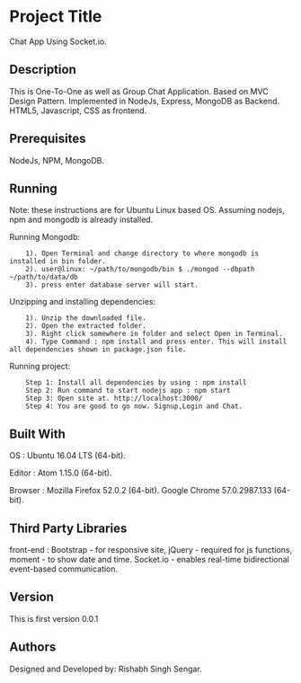 # Project Title

Chat App Using Socket.io.

## Description

This is One-To-One as well as Group Chat Application.
Based on MVC Design Pattern.
Implemented in NodeJs, Express, MongoDB as Backend. 
HTML5, Javascript, CSS as frontend.

## Prerequisites

NodeJs,
NPM,
MongoDB.

## Running

Note: these instructions are for Ubuntu Linux based OS. Assuming nodejs, npm and mongodb is already installed.

  Running Mongodb:
```
    1). Open Terminal and change directory to where mongodb is installed in bin folder.
    2). user@linux: ~/path/to/mongodb/bin $ ./mongod --dbpath ~/path/to/data/db
    3). press enter database server will start.
```
  Unzipping and installing dependencies:
```
    1). Unzip the downloaded file.
    2). Open the extracted folder.
    3). Right click somewhere in folder and select Open in Terminal.
    4). Type Command : npm install and press enter. This will install all dependencies shown in package.json file.
```
  Running project:
```
    Step 1: Install all dependencies by using : npm install
    Step 2: Run command to start nodejs app : npm start
    Step 3: Open site at. http://localhost:3000/
    Step 4: You are good to go now. Signup,Login and Chat.
```
## Built With

OS : Ubuntu 16.04 LTS (64-bit).

Editor : Atom 1.15.0 (64-bit).

Browser : Mozilla Firefox 52.0.2 (64-bit).
          Google Chrome 57.0.2987.133 (64-bit).

## Third Party Libraries

front-end : Bootstrap - for responsive site,
            jQuery - required for js functions,
            moment - to show date and time.
            Socket.io - enables real-time bidirectional event-based communication.

## Version

This is first version 0.0.1

## Authors

Designed and Developed by: Rishabh Singh Sengar.
